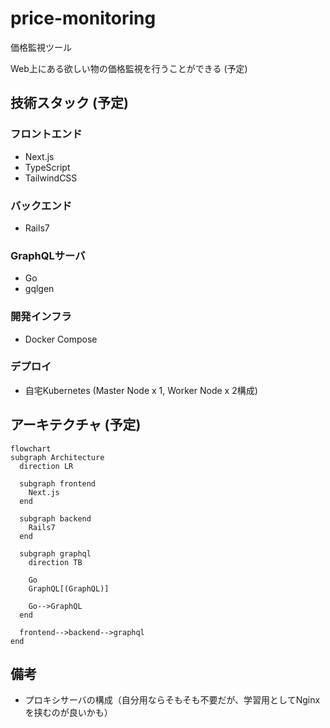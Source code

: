 # price-monitoring

価格監視ツール

Web上にある欲しい物の価格監視を行うことができる (予定)

## 技術スタック (予定)

### フロントエンド

- Next.js
- TypeScript
- TailwindCSS

### バックエンド

- Rails7

### GraphQLサーバ

- Go
- gqlgen

### 開発インフラ

- Docker Compose

### デプロイ

- 自宅Kubernetes (Master Node x 1, Worker Node x 2構成)

## アーキテクチャ (予定)

```mermaid
flowchart
subgraph Architecture
  direction LR

  subgraph frontend
    Next.js
  end

  subgraph backend
    Rails7
  end

  subgraph graphql
    direction TB

    Go
    GraphQL[(GraphQL)]

    Go-->GraphQL
  end

  frontend-->backend-->graphql
end
```

## 備考

- プロキシサーバの構成（自分用ならそもそも不要だが、学習用としてNginxを挟むのが良いかも）
